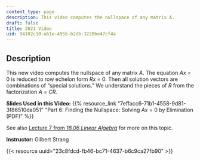 ```yaml
---
content_type: page
description: This video computes the nullspace of any matrix A.
draft: false
title: 2021 Video
uid: 94102c10-a61e-495b-b2db-3220be47cf4a
---
```

## Description

This new video computes the nullspace of any matrix *A*. The equation *Ax* = 0 is reduced to row echelon form *Rx* = 0. Then all solution vectors are combinations of “special solutions.” We understand the pieces of *R* from the factorization *A* = *CR*.

**Slides Used in this Video:** {{% resource_link "7effacc6-71b1-4558-9d81-3f86510da051" "Part 6: Finding the Nullspace: Solving *Ax* = 0 by Elimination (PDF)" %}}

See also [Lecture 7 from *18.06 Linear Algebra*](https://ocw.mit.edu/1806videoslec7/) for more on this topic.

**Instructor:** Gilbert Strang

{{< resource uuid="23c8fdcd-fb46-bc71-4637-b6c9ca27fb90" >}}